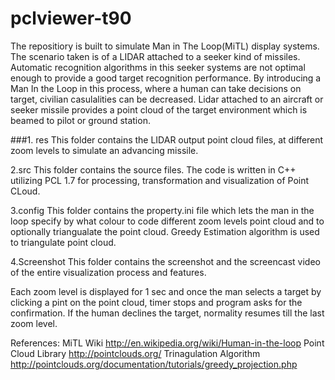 # pclviewer-t90
The repositiory is built to simulate Man in The Loop(MiTL) display systems. 
The scenario taken is of a LIDAR attached to a seeker kind of missiles. Automatic recognition algorithms in this seeker systems are not optimal enough to provide a good target recognition performance. By introducing a Man In the Loop in this process, where a human can take decisions on target, civilian casulalities can be decreased. 
Lidar attached to an aircraft or seeker missile provides a point cloud of the target environment which is beamed to pilot or ground station.

###1. res 
This folder contains the LIDAR output point cloud files, at different zoom levels to simulate an advancing missile.

2.src
This folder contains the source files. The code is written in C++ utilizing PCL 1.7 for processing, transformation and visualization of Point CLoud.

3.config
This folder contains the property.ini file which lets the man in the loop specify by what colour to code different zoom levels point cloud and to optionally triangualate the point cloud. Greedy Estimation algorithm is used to triangulate point cloud.

4.Screenshot
This folder contains the screenshot and the screencast video of the entire visualization process and features.

Each zoom level is displayed for 1 sec and once the man selects a target by clicking a pint on the point cloud, timer stops and program asks for the confirmation. If the human declines the target, normality resumes till the last zoom level.

References:
MiTL Wiki http://en.wikipedia.org/wiki/Human-in-the-loop
Point Cloud Library http://pointclouds.org/
Trinagulation Algorithm http://pointclouds.org/documentation/tutorials/greedy_projection.php
